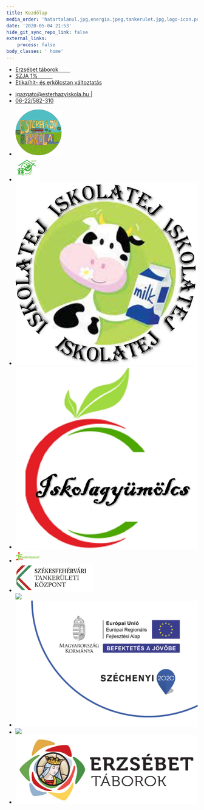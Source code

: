 ```yaml
---
title: Kezdőlap
media_order: 'hatartalanul.jpg,energia.jpeg,tankerulet.jpg,logo-icon.png,infoblokk_kedv_final_felso_rgb_ERFA.jpg,kréta.jpg,Széchenyi-2020-logo.jpg,iskolatej.jpg,Iskolagyümölcs.jpg,Erzsebet_taborok_logo.JPG'
date: '2020-05-04 21:53'
hide_git_sync_repo_link: false
external_links:
    process: false
body_classes: ' home'
---
```


<div class="home-band-wrapper">
 	<ul class="home-band">
 	<li>
        <a href="iskolai-elet/taboraink" style="white-space:pre;">Erzsébet táborok        </a>
    </li>
    <li>
        <a href="dokumentumok/letoeltheto-dokumentumok/letoltheto-alapitvanyi" style="white-space:pre;">SZJA 1%          </a>
    </li>
    <li>
        <a href="dokumentumok/letoeltheto-dokumentumok/letoltheto-iskolai/etika-hittan-valasztas/Nyilatkozat%20etika_hittan%20valasztas.pdf">Etika/hit- és erkölcstan változtatás</a>
    </li>
	</ul>
</div>
<div class="home-footer">
    <ul>
 		<li>
            <a class="footer-link" href="mailto:igazgato@esterhazyiskola.hu">igazgato@esterhazyiskola.hu | </a>
        </li>
        <li>
            <a class="footer-link" href="tel:+3622582310">06-22/582-310</a>
        </li>
	</ul>
</div>
<div class="icons-bar">
    <ul>
 		<li>
            <a href="logo-icon.png"><img src="logo-icon.png"/></a>
        </li>
        <li>
            <img src="energia.jpeg"/>
        </li>
        <li>
            <img src="iskolatej.jpg"/>
        </li>
        <li>
            <img src="Iskolagy%C3%BCm%C3%B6lcs.jpg"/>
        </li>
        <li>
            <img src="hatartalanul.jpg"/>
        </li>
        <li>
            <img src="tankerulet.jpg"/><br/><img src="kréta.jpg"/>
        </li>
        <li>
            <img src="infoblokk_kedv_final_felso_rgb_ERFA.jpg"/>
        </li>
        <li>
            <img src="Széchenyi-2020-logo.jpg"/>
        </li>
        <li>
            <img src="Erzsebet_taborok_logo.jpg"/>
        </li>
    </ul>
</div>